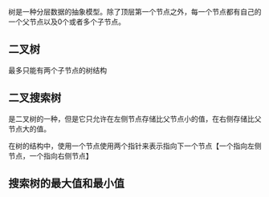 <!--
 * @FileName: 树，非顺序结构
 * @Author: duxinyue
 * @Date: 2021-05-09 23:51:24
 * @LastEditors: duxinyue
 * @LastEditTime: 2021-05-10 10:55:42
 * @FilePath: \JavaScript\article\树.md
 * @Description: 它对于存储需要快速查找的数据非常有用。
-->

树是一种分层数据的抽象模型。除了顶层第一个节点之外，每一个节点都有自己的一个父节点以及0个或者多个子节点。


## 二叉树
最多只能有两个子节点的树结构

## 二叉搜索树
是二叉树的一种，但是它只允许在左侧节点存储比父节点小的值，在右侧存储比父节点大的值。

在树的结构中，使用一个节点使用两个指针来表示指向下一个节点【一个指向左侧节点，一个指向右侧节点】

## 搜索树的最大值和最小值

